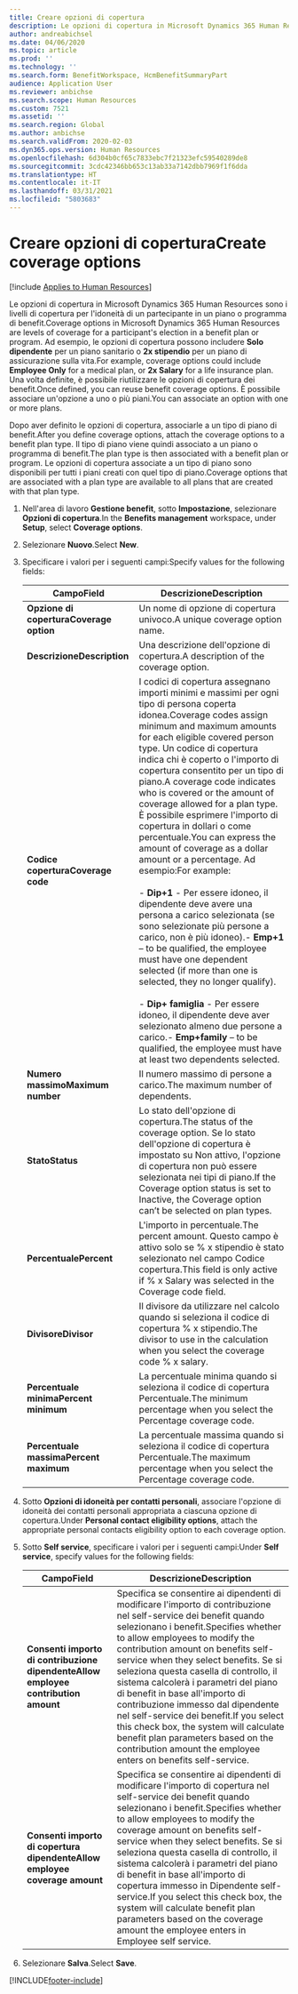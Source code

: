 ```yaml
---
title: Creare opzioni di copertura
description: Le opzioni di copertura in Microsoft Dynamics 365 Human Resources sono i livelli di copertura per l'idoneità di un partecipante in un piano o programma di benefit.
author: andreabichsel
ms.date: 04/06/2020
ms.topic: article
ms.prod: ''
ms.technology: ''
ms.search.form: BenefitWorkspace, HcmBenefitSummaryPart
audience: Application User
ms.reviewer: anbichse
ms.search.scope: Human Resources
ms.custom: 7521
ms.assetid: ''
ms.search.region: Global
ms.author: anbichse
ms.search.validFrom: 2020-02-03
ms.dyn365.ops.version: Human Resources
ms.openlocfilehash: 6d304b0cf65c7833ebc7f21323efc59540289de8
ms.sourcegitcommit: 3cdc42346bb653c13ab33a7142dbb7969f1f6dda
ms.translationtype: HT
ms.contentlocale: it-IT
ms.lasthandoff: 03/31/2021
ms.locfileid: "5803683"
---
```

# <a name="create-coverage-options"></a><span data-ttu-id="9c757-103">Creare opzioni di copertura</span><span class="sxs-lookup"><span data-stu-id="9c757-103">Create coverage options</span></span>

[!include [Applies to Human Resources](../includes/applies-to-hr.md)]

<span data-ttu-id="9c757-104">Le opzioni di copertura in Microsoft Dynamics 365 Human Resources sono i livelli di copertura per l'idoneità di un partecipante in un piano o programma di benefit.</span><span class="sxs-lookup"><span data-stu-id="9c757-104">Coverage options in Microsoft Dynamics 365 Human Resources are levels of coverage for a participant's election in a benefit plan or program.</span></span> <span data-ttu-id="9c757-105">Ad esempio, le opzioni di copertura possono includere **Solo dipendente** per un piano sanitario o **2x stipendio** per un piano di assicurazione sulla vita.</span><span class="sxs-lookup"><span data-stu-id="9c757-105">For example, coverage options could include **Employee Only** for a medical plan, or **2x Salary** for a life insurance plan.</span></span> <span data-ttu-id="9c757-106">Una volta definite, è possibile riutilizzare le opzioni di copertura dei benefit.</span><span class="sxs-lookup"><span data-stu-id="9c757-106">Once defined, you can reuse benefit coverage options.</span></span> <span data-ttu-id="9c757-107">È possibile associare un'opzione a uno o più piani.</span><span class="sxs-lookup"><span data-stu-id="9c757-107">You can associate an option with one or more plans.</span></span>

<span data-ttu-id="9c757-108">Dopo aver definito le opzioni di copertura, associarle a un tipo di piano di benefit.</span><span class="sxs-lookup"><span data-stu-id="9c757-108">After you define coverage options, attach the coverage options to a benefit plan type.</span></span> <span data-ttu-id="9c757-109">Il tipo di piano viene quindi associato a un piano o programma di benefit.</span><span class="sxs-lookup"><span data-stu-id="9c757-109">The plan type is then associated with a benefit plan or program.</span></span> <span data-ttu-id="9c757-110">Le opzioni di copertura associate a un tipo di piano sono disponibili per tutti i piani creati con quel tipo di piano.</span><span class="sxs-lookup"><span data-stu-id="9c757-110">Coverage options that are associated with a plan type are available to all plans that are created with that plan type.</span></span> 

1. <span data-ttu-id="9c757-111">Nell'area di lavoro **Gestione benefit**, sotto **Impostazione**, selezionare **Opzioni di copertura**.</span><span class="sxs-lookup"><span data-stu-id="9c757-111">In the **Benefits management** workspace, under **Setup**, select **Coverage options**.</span></span>

2. <span data-ttu-id="9c757-112">Selezionare **Nuovo**.</span><span class="sxs-lookup"><span data-stu-id="9c757-112">Select **New**.</span></span>

3. <span data-ttu-id="9c757-113">Specificare i valori per i seguenti campi:</span><span class="sxs-lookup"><span data-stu-id="9c757-113">Specify values for the following fields:</span></span>

   | <span data-ttu-id="9c757-114">Campo</span><span class="sxs-lookup"><span data-stu-id="9c757-114">Field</span></span> | <span data-ttu-id="9c757-115">Descrizione</span><span class="sxs-lookup"><span data-stu-id="9c757-115">Description</span></span> |
   | --- | --- |
   | <span data-ttu-id="9c757-116">**Opzione di copertura**</span><span class="sxs-lookup"><span data-stu-id="9c757-116">**Coverage option**</span></span> | <span data-ttu-id="9c757-117">Un nome di opzione di copertura univoco.</span><span class="sxs-lookup"><span data-stu-id="9c757-117">A unique coverage option name.</span></span> |
   | <span data-ttu-id="9c757-118">**Descrizione**</span><span class="sxs-lookup"><span data-stu-id="9c757-118">**Description**</span></span> | <span data-ttu-id="9c757-119">Una descrizione dell'opzione di copertura.</span><span class="sxs-lookup"><span data-stu-id="9c757-119">A description of the coverage option.</span></span> |
   | <span data-ttu-id="9c757-120">**Codice copertura**</span><span class="sxs-lookup"><span data-stu-id="9c757-120">**Coverage code**</span></span> | <span data-ttu-id="9c757-121">I codici di copertura assegnano importi minimi e massimi per ogni tipo di persona coperta idonea.</span><span class="sxs-lookup"><span data-stu-id="9c757-121">Coverage codes assign minimum and maximum amounts for each eligible covered person type.</span></span> <span data-ttu-id="9c757-122">Un codice di copertura indica chi è coperto o l'importo di copertura consentito per un tipo di piano.</span><span class="sxs-lookup"><span data-stu-id="9c757-122">A coverage code indicates who is covered or the amount of coverage allowed for a plan type.</span></span> <span data-ttu-id="9c757-123">È possibile esprimere l'importo di copertura in dollari o come percentuale.</span><span class="sxs-lookup"><span data-stu-id="9c757-123">You can express the amount of coverage as a dollar amount or a percentage.</span></span> <span data-ttu-id="9c757-124">Ad esempio:</span><span class="sxs-lookup"><span data-stu-id="9c757-124">For example:</span></span></br></br><span data-ttu-id="9c757-125">- **Dip+1** - Per essere idoneo, il dipendente deve avere una persona a carico selezionata (se sono selezionate più persone a carico, non è più idoneo).</span><span class="sxs-lookup"><span data-stu-id="9c757-125">- **Emp+1** – to be qualified, the employee must have one dependent selected (if more than one is selected, they no longer qualify).</span></span></br></br><span data-ttu-id="9c757-126">- **Dip+ famiglia** - Per essere idoneo, il dipendente deve aver selezionato almeno due persone a carico.</span><span class="sxs-lookup"><span data-stu-id="9c757-126">- **Emp+family** – to be qualified, the employee must have at least two dependents selected.</span></span> |
   | <span data-ttu-id="9c757-127">**Numero massimo**</span><span class="sxs-lookup"><span data-stu-id="9c757-127">**Maximum number**</span></span> | <span data-ttu-id="9c757-128">Il numero massimo di persone a carico.</span><span class="sxs-lookup"><span data-stu-id="9c757-128">The maximum number of dependents.</span></span> |
   | <span data-ttu-id="9c757-129">**Stato**</span><span class="sxs-lookup"><span data-stu-id="9c757-129">**Status**</span></span> | <span data-ttu-id="9c757-130">Lo stato dell'opzione di copertura.</span><span class="sxs-lookup"><span data-stu-id="9c757-130">The status of the coverage option.</span></span> <span data-ttu-id="9c757-131">Se lo stato dell'opzione di copertura è impostato su Non attivo, l'opzione di copertura non può essere selezionata nei tipi di piano.</span><span class="sxs-lookup"><span data-stu-id="9c757-131">If the Coverage option status is set to Inactive, the Coverage option can’t be selected on plan types.</span></span> |
   | <span data-ttu-id="9c757-132">**Percentuale**</span><span class="sxs-lookup"><span data-stu-id="9c757-132">**Percent**</span></span> | <span data-ttu-id="9c757-133">L'importo in percentuale.</span><span class="sxs-lookup"><span data-stu-id="9c757-133">The percent amount.</span></span> <span data-ttu-id="9c757-134">Questo campo è attivo solo se % x stipendio è stato selezionato nel campo Codice copertura.</span><span class="sxs-lookup"><span data-stu-id="9c757-134">This field is only active if % x Salary was selected in the Coverage code field.</span></span> |
   | <span data-ttu-id="9c757-135">**Divisore**</span><span class="sxs-lookup"><span data-stu-id="9c757-135">**Divisor**</span></span> | <span data-ttu-id="9c757-136">Il divisore da utilizzare nel calcolo quando si seleziona il codice di copertura % x stipendio.</span><span class="sxs-lookup"><span data-stu-id="9c757-136">The divisor to use in the calculation when you select the coverage code % x salary.</span></span> |
   | <span data-ttu-id="9c757-137">**Percentuale minima**</span><span class="sxs-lookup"><span data-stu-id="9c757-137">**Percent minimum**</span></span> | <span data-ttu-id="9c757-138">La percentuale minima quando si seleziona il codice di copertura Percentuale.</span><span class="sxs-lookup"><span data-stu-id="9c757-138">The minimum percentage when you select the Percentage coverage code.</span></span> |
   | <span data-ttu-id="9c757-139">**Percentuale massima**</span><span class="sxs-lookup"><span data-stu-id="9c757-139">**Percent maximum**</span></span> | <span data-ttu-id="9c757-140">La percentuale massima quando si seleziona il codice di copertura Percentuale.</span><span class="sxs-lookup"><span data-stu-id="9c757-140">The maximum percentage when you select the Percentage coverage code.</span></span> |

4. <span data-ttu-id="9c757-141">Sotto **Opzioni di idoneità per contatti personali**, associare l'opzione di idoneità dei contatti personali appropriata a ciascuna opzione di copertura.</span><span class="sxs-lookup"><span data-stu-id="9c757-141">Under **Personal contact eligibility options**, attach the appropriate personal contacts eligibility option to each coverage option.</span></span>

5. <span data-ttu-id="9c757-142">Sotto **Self service**, specificare i valori per i seguenti campi:</span><span class="sxs-lookup"><span data-stu-id="9c757-142">Under **Self service**, specify values for the following fields:</span></span>

   | <span data-ttu-id="9c757-143">Campo</span><span class="sxs-lookup"><span data-stu-id="9c757-143">Field</span></span> | <span data-ttu-id="9c757-144">Descrizione</span><span class="sxs-lookup"><span data-stu-id="9c757-144">Description</span></span> |
   | --- | --- |
   | <span data-ttu-id="9c757-145">**Consenti importo di contribuzione dipendente**</span><span class="sxs-lookup"><span data-stu-id="9c757-145">**Allow employee contribution amount**</span></span> | <span data-ttu-id="9c757-146">Specifica se consentire ai dipendenti di modificare l'importo di contribuzione nel self-service dei benefit quando selezionano i benefit.</span><span class="sxs-lookup"><span data-stu-id="9c757-146">Specifies whether to allow employees to modify the contribution amount on benefits self-service when they select benefits.</span></span> <span data-ttu-id="9c757-147">Se si seleziona questa casella di controllo, il sistema calcolerà i parametri del piano di benefit in base all'importo di contribuzione immesso dal dipendente nel self-service dei benefit.</span><span class="sxs-lookup"><span data-stu-id="9c757-147">If you select this check box, the system will calculate benefit plan parameters based on the contribution amount the employee enters on benefits self-service.</span></span> |
   | <span data-ttu-id="9c757-148">**Consenti importo di copertura dipendente**</span><span class="sxs-lookup"><span data-stu-id="9c757-148">**Allow employee coverage amount**</span></span> | <span data-ttu-id="9c757-149">Specifica se consentire ai dipendenti di modificare l'importo di copertura nel self-service dei benefit quando selezionano i benefit.</span><span class="sxs-lookup"><span data-stu-id="9c757-149">Specifies whether to allow employees to modify the coverage amount on benefits self-service when they select benefits.</span></span> <span data-ttu-id="9c757-150">Se si seleziona questa casella di controllo, il sistema calcolerà i parametri del piano di benefit in base all'importo di copertura immesso in Dipendente self-service.</span><span class="sxs-lookup"><span data-stu-id="9c757-150">If you select this check box, the system will calculate benefit plan parameters based on the coverage amount the employee enters in Employee self service.</span></span> |

6. <span data-ttu-id="9c757-151">Selezionare **Salva**.</span><span class="sxs-lookup"><span data-stu-id="9c757-151">Select **Save**.</span></span> 


[!INCLUDE[footer-include](../includes/footer-banner.md)]